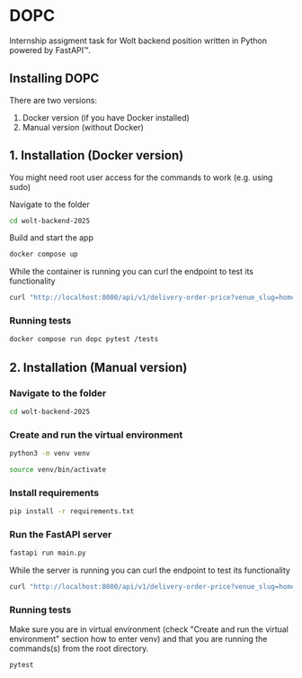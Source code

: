 # DOPC

Internship assigment task for Wolt backend position written in Python powered by FastAPI™.

## Installing DOPC

There are two versions:

1. Docker version (if you have Docker installed)
2. Manual version (without Docker)

## 1. Installation (Docker version)

You might need root user access for the commands to work (e.g. using sudo)

Navigate to the folder

```bash
cd wolt-backend-2025
```

Build and start the app

```bash
docker compose up
```

While the container is running you can curl the endpoint to test its functionality

```bash
curl "http://localhost:8000/api/v1/delivery-order-price?venue_slug=home-assignment-venue-helsinki&cart_value=1000&user_lat=60.17094&user_lon=24.93087"
```

### Running tests

```bash
docker compose run dopc pytest /tests
```

## 2. Installation (Manual version)

### Navigate to the folder

```bash
cd wolt-backend-2025
```

### Create and run the virtual environment

```bash
python3 -m venv venv
```

```bash
source venv/bin/activate
```

### Install requirements

```bash
pip install -r requirements.txt
```

### Run the FastAPI server

```bash
fastapi run main.py
```

While the server is running you can curl the endpoint to test its functionality

```bash
curl "http://localhost:8000/api/v1/delivery-order-price?venue_slug=home-assignment-venue-helsinki&cart_value=1000&user_lat=60.17094&user_lon=24.93087"
```

### Running tests

Make sure you are in virtual environment (check "Create and run the virtual environment" section how to enter venv) and that you are running the commands(s) from the root directory.

```bash
pytest
```
